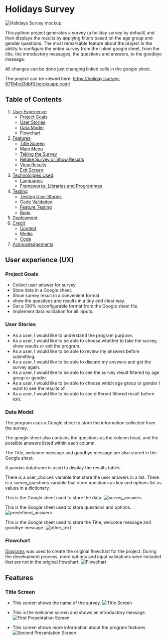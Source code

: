 # Holidays Survey

![Holidays Survey mockup](/assets/readme-files/main-image.png)

This python project generates a survey (a holiday survey by default) and then displays the results by applying filters based on the age group and gender questions.
The most remarkable feature about the project is the ability to configure the entire survey from the linked google sheet, from the title, the introductory messages, the questions and answers, to the goodbye message.

All changes can be done just changing linked cells in the google sheet.

The project can be viewed here: https://holiday-survey-87184cd3dbf0.herokuapp.com/

## Table of Contents
1. [User Experience](#user-experience-ux)
    - [Project Goals](#project-goals)
    - [User Stories](#user-stories)
    - [Data Model](#data-model)
    - [Flowchart](#flowchart)
2. [Features](#features)
    - [Title Screen](#title-screen)
    - [Main Menu](#main-menu)
    - [Taking the Survey](#taking-the-survey)
    - [Retake Survey or Show Results](#retake-survey-or-show-results)
    - [View Results](#view-results)
    - [Exit Screen](#exit-screen)
3. [Technololgies Used](#technologies-used)
    - [Languages](#languages)
    - [Frameworks, Libraries and Programmes](#frameworks-libraries-and-programmes)
4. [Testing](#testing)
    - [Testing User Stories](#testing-user-stories)
    - [Code Validation](#code-validation)
    - [Feature Testing](#feature-testing)
    - [Bugs](#bugs)
6. [Deployment](#deployment)
6. [Credit](#credit)
    - [Content](#content)
    - [Media](#media)
    - [Code](#code)
7. [Acknowledgements](#acknowledgements)

## User experience (UX)

### Project Goals

- Collect user answer for survey.
- Store data in a Google sheet.
- Show survey result in a convenient format.
- show the questions and results in a tidy and clear way.
- Get a 100% reconfigurable format from the Google sheet file.
- Implement data validation for all inputs.

### User Stories

- As a user, I would like to understand the program purpose.
- As a user, I would like to be able to choose whether to take the survey, show results or exit the program.
- As a user, I would like to be able to review my answers before submitting.
- As a user, I would like to be able to discard my answers and get the survey again.
- As a user, I would like to be able to see the survey result filtered by age group or gender.
- As a user, I would like to be able to choose which age group or gender I want to see the results of.
- As a user, I would like to be able to see different filtered result before exit.

### Data Model

The program uses a Google sheet to store the information collected from the survey.

The google sheet also contains the questions as the column head, and the possible answers listed within each column.

The Title, welcome message and goodbye message are also stored in the Google sheet.

A pandas dataframe is used to display the results tables.

There is a user_choices variable that store the user answers in a list. There is a survey_questions variable that store questions as key and options list as values in a dictionary.

This is the Google sheet used to store the data.
![survey_answers](assets/readme-files/survey-answers-worksheet.png)

This is the Google sheet used to store questions and options.
![predefined_answers](assets/readme-files/predefined-answers-worksheet.png)

This is the Google sheet used to store the Title, welcome message and goodbye message.
![other_text](assets/readme-files/other-text-worksheet.png)

### Flowchart

[Diagrams](https://app.diagrams.net/) was used to create the original flowchart for the project.
During the development process, more options and input validations were included that are not in the original flowchart.
![Flowchart](assets/readme-files/flowchart.jpg)

## Features

### Title Screen

- This screen shows the name of the survey.
![Title Screen](assets/readme-files/title-screen.png)

- This is the welcome screen and shows an introductory message.
![First Presentation Screen](assets/readme-files/first-presentation-screen.png)

- This screen shows more information about the program features.
![Second Presentation Screen](assets/readme-files/second-presentation-screen.png)




